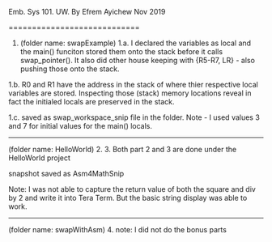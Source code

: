 Emb. Sys 101. UW.
By Efrem Ayichew
Nov 2019

============================
1. (folder name: swapExample)
1.a. 
I declared the variables as local and the main() funciton stored them onto the stack before it calls swap_pointer(). It also did other house keeping with {R5-R7, LR} - also pushing those onto the stack.

1.b. 
R0 and R1 have the address in the stack of where thier respective local variables are stored. Inspecting those (stack) memory locations reveal in fact the initialed locals are preserved in the stack.

1.c.
saved as swap_workspace_snip file in the folder. 
Note - I used values 3 and 7 for initial values for the main() locals.

---------------------
(folder name: HelloWorld)
2.
3.
Both part 2 and 3 are done under the HelloWorld project

snapshot saved as Asm4MathSnip

Note:   I was not able to capture the return value of both the square and div by 2 and write it into Tera Term.
        But the basic string display was able to work.

---------------
(folder name: swapWithAsm)
4. note: I did not do the bonus parts